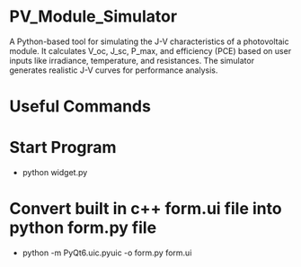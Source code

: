 # PV_Module_Simulator
A Python-based tool for simulating the J-V characteristics of a photovoltaic module. It calculates V_oc, J_sc, P_max, and efficiency (PCE) based on user inputs like irradiance, temperature, and resistances. The simulator generates realistic J-V curves for performance analysis.

# Useful Commands

# Start Program
 - python widget.py

# Convert built in c++ form.ui file into python form.py file
 - python -m PyQt6.uic.pyuic -o form.py form.ui
